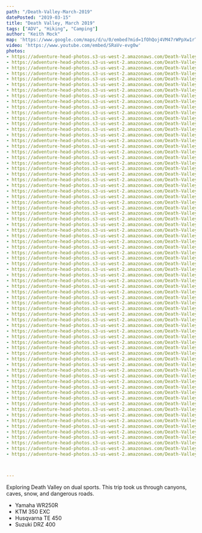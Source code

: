 ```yaml
---
path: "/Death-Valley-March-2019"
datePosted: "2019-03-15"
title: "Death Valley, March 2019"
tags: ["ADV", "Hiking", "Camping"]
author: "Keith Mock"
map: 'https://www.google.com/maps/d/u/0/embed?mid=1fOhQoj4VM47rWPpXw1rTPbV-MbplnXj9'
video: 'https://www.youtube.com/embed/SRaVv-evg0w'
photos:
- https://adventure-head-photos.s3-us-west-2.amazonaws.com/Death-Valley-March-2019/IMG_0168.jpeg
- https://adventure-head-photos.s3-us-west-2.amazonaws.com/Death-Valley-March-2019/IMG_0174.jpeg
- https://adventure-head-photos.s3-us-west-2.amazonaws.com/Death-Valley-March-2019/IMG_0182.jpeg
- https://adventure-head-photos.s3-us-west-2.amazonaws.com/Death-Valley-March-2019/IMG_0189.jpeg
- https://adventure-head-photos.s3-us-west-2.amazonaws.com/Death-Valley-March-2019/IMG_0227.jpeg
- https://adventure-head-photos.s3-us-west-2.amazonaws.com/Death-Valley-March-2019/IMG_0228.jpeg
- https://adventure-head-photos.s3-us-west-2.amazonaws.com/Death-Valley-March-2019/IMG_0229.jpeg
- https://adventure-head-photos.s3-us-west-2.amazonaws.com/Death-Valley-March-2019/IMG_0261.jpeg
- https://adventure-head-photos.s3-us-west-2.amazonaws.com/Death-Valley-March-2019/IMG_0263.jpeg
- https://adventure-head-photos.s3-us-west-2.amazonaws.com/Death-Valley-March-2019/IMG_0267.jpeg
- https://adventure-head-photos.s3-us-west-2.amazonaws.com/Death-Valley-March-2019/IMG_1188.jpeg
- https://adventure-head-photos.s3-us-west-2.amazonaws.com/Death-Valley-March-2019/IMG_1189.jpeg
- https://adventure-head-photos.s3-us-west-2.amazonaws.com/Death-Valley-March-2019/IMG_1191.jpeg
- https://adventure-head-photos.s3-us-west-2.amazonaws.com/Death-Valley-March-2019/IMG_1192.jpeg
- https://adventure-head-photos.s3-us-west-2.amazonaws.com/Death-Valley-March-2019/IMG_1197.jpeg
- https://adventure-head-photos.s3-us-west-2.amazonaws.com/Death-Valley-March-2019/IMG_1198.jpeg
- https://adventure-head-photos.s3-us-west-2.amazonaws.com/Death-Valley-March-2019/IMG_1199.jpeg
- https://adventure-head-photos.s3-us-west-2.amazonaws.com/Death-Valley-March-2019/IMG_1205.jpeg
- https://adventure-head-photos.s3-us-west-2.amazonaws.com/Death-Valley-March-2019/IMG_1208.jpeg
- https://adventure-head-photos.s3-us-west-2.amazonaws.com/Death-Valley-March-2019/IMG_1210.jpeg
- https://adventure-head-photos.s3-us-west-2.amazonaws.com/Death-Valley-March-2019/IMG_1211.jpeg
- https://adventure-head-photos.s3-us-west-2.amazonaws.com/Death-Valley-March-2019/IMG_1212.jpeg
- https://adventure-head-photos.s3-us-west-2.amazonaws.com/Death-Valley-March-2019/IMG_1213.jpeg
- https://adventure-head-photos.s3-us-west-2.amazonaws.com/Death-Valley-March-2019/IMG_1214.jpeg
- https://adventure-head-photos.s3-us-west-2.amazonaws.com/Death-Valley-March-2019/IMG_1215.jpeg
- https://adventure-head-photos.s3-us-west-2.amazonaws.com/Death-Valley-March-2019/IMG_1216.jpeg
- https://adventure-head-photos.s3-us-west-2.amazonaws.com/Death-Valley-March-2019/IMG_1222.jpeg
- https://adventure-head-photos.s3-us-west-2.amazonaws.com/Death-Valley-March-2019/IMG_1223.jpeg
- https://adventure-head-photos.s3-us-west-2.amazonaws.com/Death-Valley-March-2019/IMG_1224.jpeg
- https://adventure-head-photos.s3-us-west-2.amazonaws.com/Death-Valley-March-2019/IMG_1225.jpeg
- https://adventure-head-photos.s3-us-west-2.amazonaws.com/Death-Valley-March-2019/IMG_1228.jpeg
- https://adventure-head-photos.s3-us-west-2.amazonaws.com/Death-Valley-March-2019/IMG_1231.jpeg
- https://adventure-head-photos.s3-us-west-2.amazonaws.com/Death-Valley-March-2019/IMG_1232.jpeg
- https://adventure-head-photos.s3-us-west-2.amazonaws.com/Death-Valley-March-2019/IMG_1234.jpeg
- https://adventure-head-photos.s3-us-west-2.amazonaws.com/Death-Valley-March-2019/IMG_1235.jpeg
- https://adventure-head-photos.s3-us-west-2.amazonaws.com/Death-Valley-March-2019/IMG_1237.jpeg
- https://adventure-head-photos.s3-us-west-2.amazonaws.com/Death-Valley-March-2019/IMG_1239.jpeg
- https://adventure-head-photos.s3-us-west-2.amazonaws.com/Death-Valley-March-2019/IMG_1242.jpeg
- https://adventure-head-photos.s3-us-west-2.amazonaws.com/Death-Valley-March-2019/IMG_1246.jpeg
- https://adventure-head-photos.s3-us-west-2.amazonaws.com/Death-Valley-March-2019/IMG_1247.jpeg
- https://adventure-head-photos.s3-us-west-2.amazonaws.com/Death-Valley-March-2019/IMG_1248.jpeg
- https://adventure-head-photos.s3-us-west-2.amazonaws.com/Death-Valley-March-2019/IMG_1250.jpeg
- https://adventure-head-photos.s3-us-west-2.amazonaws.com/Death-Valley-March-2019/IMG_1252.jpeg
- https://adventure-head-photos.s3-us-west-2.amazonaws.com/Death-Valley-March-2019/IMG_1253.jpeg
- https://adventure-head-photos.s3-us-west-2.amazonaws.com/Death-Valley-March-2019/IMG_1262.jpeg
- https://adventure-head-photos.s3-us-west-2.amazonaws.com/Death-Valley-March-2019/IMG_1268.jpeg
- https://adventure-head-photos.s3-us-west-2.amazonaws.com/Death-Valley-March-2019/IMG_1282.jpeg
- https://adventure-head-photos.s3-us-west-2.amazonaws.com/Death-Valley-March-2019/IMG_1290.jpeg
- https://adventure-head-photos.s3-us-west-2.amazonaws.com/Death-Valley-March-2019/IMG_1291.jpeg
- https://adventure-head-photos.s3-us-west-2.amazonaws.com/Death-Valley-March-2019/IMG_1306.jpeg
- https://adventure-head-photos.s3-us-west-2.amazonaws.com/Death-Valley-March-2019/IMG_1307.jpeg
- https://adventure-head-photos.s3-us-west-2.amazonaws.com/Death-Valley-March-2019/IMG_1308.jpeg
- https://adventure-head-photos.s3-us-west-2.amazonaws.com/Death-Valley-March-2019/IMG_1309.jpeg
- https://adventure-head-photos.s3-us-west-2.amazonaws.com/Death-Valley-March-2019/IMG_1311.jpeg
- https://adventure-head-photos.s3-us-west-2.amazonaws.com/Death-Valley-March-2019/IMG_1312.jpeg
- https://adventure-head-photos.s3-us-west-2.amazonaws.com/Death-Valley-March-2019/IMG_1313.jpeg
- https://adventure-head-photos.s3-us-west-2.amazonaws.com/Death-Valley-March-2019/IMG_1314.jpeg
- https://adventure-head-photos.s3-us-west-2.amazonaws.com/Death-Valley-March-2019/IMG_1922.jpeg
- https://adventure-head-photos.s3-us-west-2.amazonaws.com/Death-Valley-March-2019/IMG_1924.jpeg
- https://adventure-head-photos.s3-us-west-2.amazonaws.com/Death-Valley-March-2019/IMG_1950.jpeg
- https://adventure-head-photos.s3-us-west-2.amazonaws.com/Death-Valley-March-2019/IMG_1956.jpeg
- https://adventure-head-photos.s3-us-west-2.amazonaws.com/Death-Valley-March-2019/IMG_1963.jpeg
- https://adventure-head-photos.s3-us-west-2.amazonaws.com/Death-Valley-March-2019/IMG_1964.jpeg
- https://adventure-head-photos.s3-us-west-2.amazonaws.com/Death-Valley-March-2019/IMG_1981.jpeg
- https://adventure-head-photos.s3-us-west-2.amazonaws.com/Death-Valley-March-2019/IMG_1984.jpeg
- https://adventure-head-photos.s3-us-west-2.amazonaws.com/Death-Valley-March-2019/IMG_1988.jpeg
- https://adventure-head-photos.s3-us-west-2.amazonaws.com/Death-Valley-March-2019/IMG_1989.jpeg
- https://adventure-head-photos.s3-us-west-2.amazonaws.com/Death-Valley-March-2019/IMG_1995.jpeg
- https://adventure-head-photos.s3-us-west-2.amazonaws.com/Death-Valley-March-2019/IMG_2002.jpeg
- https://adventure-head-photos.s3-us-west-2.amazonaws.com/Death-Valley-March-2019/IMG_2012.jpeg
- https://adventure-head-photos.s3-us-west-2.amazonaws.com/Death-Valley-March-2019/IMG_2013.jpeg
- https://adventure-head-photos.s3-us-west-2.amazonaws.com/Death-Valley-March-2019/IMG_2020.jpeg



---
```


Exploring Death Valley on dual sports. This trip took us through canyons, caves, snow, and dangerous roads.

- Yamaha WR250R
- KTM 350 EXC
- Husqvarna TE 450
- Suzuki DRZ 400